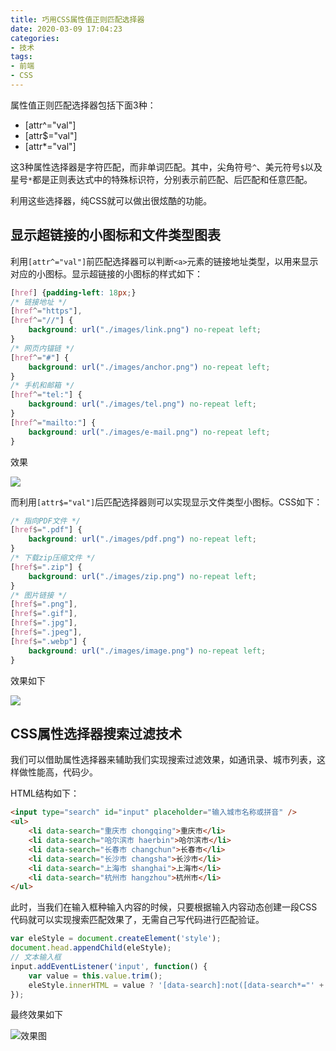 ```yaml
---
title: 巧用CSS属性值正则匹配选择器
date: 2020-03-09 17:04:23
categories:
- 技术
tags:
- 前端
- CSS
---
```


属性值正则匹配选择器包括下面3种：
- [attr^="val"]
- [attr$="val"]
- [attr*="val"]

这3种属性选择器是字符匹配，而非单词匹配。其中，尖角符号`^`、美元符号`$`以及星号`*`都是正则表达式中的特殊标识符，分别表示前匹配、后匹配和任意匹配。

利用这些选择器，纯CSS就可以做出很炫酷的功能。
<!-- more -->

## 显示超链接的小图标和文件类型图表

利用`[attr^="val"]`前匹配选择器可以判断`<a>`元素的链接地址类型，以用来显示对应的小图标。显示超链接的小图标的样式如下：

```css
[href] {padding-left: 18px;}
/* 链接地址 */
[href^="https"],
[href^="//"] {
    background: url("./images/link.png") no-repeat left;
}
/* 网页内锚链 */
[href^="#"] {
    background: url("./images/anchor.png") no-repeat left;
}
/* 手机和邮箱 */
[href^="tel:"] {
    background: url("./images/tel.png") no-repeat left;
}
[href^="mailto:"] {
    background: url("./images/e-mail.png") no-repeat left;
}
```

效果 

![](https://gitee.com/dunizb/cloudimg/raw/jsdelivr/202003/css-reg-selector/2.png)

而利用`[attr$="val"]`后匹配选择器则可以实现显示文件类型小图标。CSS如下：
```css
/* 指向PDF文件 */
[href$=".pdf"] {
    background: url("./images/pdf.png") no-repeat left;
}
/* 下载zip压缩文件 */
[href$=".zip"] {
    background: url("./images/zip.png") no-repeat left;
}
/* 图片链接 */
[href$=".png"],
[href$=".gif"],
[href$=".jpg"],
[href$=".jpeg"],
[href$=".webp"] {
    background: url("./images/image.png") no-repeat left;
}
```
效果如下 

![](https://gitee.com/dunizb/cloudimg/raw/jsdelivr/202003/css-reg-selector/3.png)

## CSS属性选择器搜索过滤技术

我们可以借助属性选择器来辅助我们实现搜索过滤效果，如通讯录、城市列表，这样做性能高，代码少。

HTML结构如下：
```html
<input type="search" id="input" placeholder="输入城市名称或拼音" />
<ul>
    <li data-search="重庆市 chongqing">重庆市</li>
    <li data-search="哈尔滨市 haerbin">哈尔滨市</li>
    <li data-search="长春市 changchun">长春市</li>
    <li data-search="长沙市 changsha">长沙市</li>
    <li data-search="上海市 shanghai">上海市</li>
    <li data-search="杭州市 hangzhou">杭州市</li>
</ul>
```

此时，当我们在输入框种输入内容的时候，只要根据输入内容动态创建一段CSS代码就可以实现搜索匹配效果了，无需自己写代码进行匹配验证。

```js
var eleStyle = document.createElement('style');
document.head.appendChild(eleStyle);
// 文本输入框
input.addEventListener('input', function() {
    var value = this.value.trim();
    eleStyle.innerHTML = value ? '[data-search]:not([data-search*="' + value +'"]) { display: none; } ' : '';
});
```

最终效果如下 

![效果图](https://gitee.com/dunizb/cloudimg/raw/jsdelivr/202003/css-reg-selector/4.gif)






